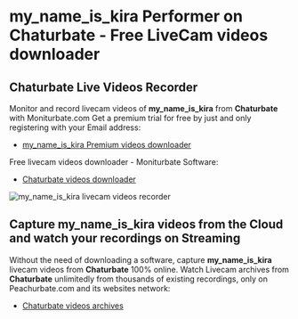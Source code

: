 # my_name_is_kira Performer on Chaturbate - Free LiveCam videos downloader

## Chaturbate Live Videos Recorder

Monitor and record livecam videos of **my_name_is_kira** from **Chaturbate** with Moniturbate.com
Get a premium trial for free by just and only registering with your Email address:
* [my_name_is_kira Premium videos downloader](https://moniturbate.com/request-demo-licence-key.html)

Free livecam videos downloader - Moniturbate Software:
* [Chaturbate videos downloader](https://moniturbate.com/moniturbate-download-software.html)

![my_name_is_kira livecam videos recorder](https://peachurnet.com/templates/moniturbate-software.png)


## Capture my_name_is_kira videos from the Cloud and watch your recordings on Streaming

Without the need of downloading a software, capture **my_name_is_kira** livecam videos from **Chaturbate** 100% online.
Watch Livecam archives from **Chaturbate** unlimitedly from thousands of existing recordings, only on Peachurbate.com and its websites network:
* [Chaturbate videos archives](https://peachurnet.com/)